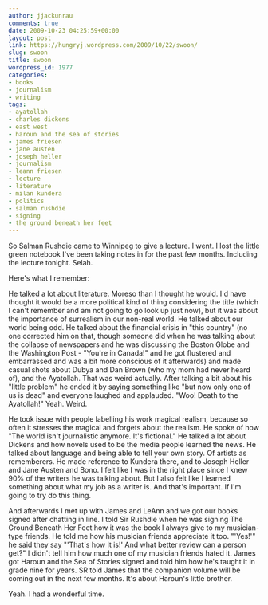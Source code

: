 ```yaml
---
author: jjackunrau
comments: true
date: 2009-10-23 04:25:59+00:00
layout: post
link: https://hungryj.wordpress.com/2009/10/22/swoon/
slug: swoon
title: swoon
wordpress_id: 1977
categories:
- books
- journalism
- writing
tags:
- ayatollah
- charles dickens
- east west
- haroun and the sea of stories
- james friesen
- jane austen
- joseph heller
- journalism
- leann friesen
- lecture
- literature
- milan kundera
- politics
- salman rushdie
- signing
- the ground beneath her feet
---
```


So Salman Rushdie came to Winnipeg to give a lecture. I went. I lost the little green notebook I've been taking notes in for the past few months. Including the lecture tonight. Selah.

Here's what I remember:

He talked a lot about literature. Moreso than I thought he would. I'd have thought it would be a more political kind of thing considering the title (which I can't remember and am not going to go look up just now), but it was about the importance of surrealism in our non-real world. He talked about our world being odd. He talked about the financial crisis in "this country" (no one corrected him on that, though someone did when he was talking about the collapse of newspapers and he was discussing the Boston Globe and the Washington Post - "You're in Canada!" and he got flustered and embarrassed and was a bit more conscious of it afterwards) and made casual shots about Dubya and Dan Brown (who my mom had never heard of), and the Ayatollah. That was weird actually. After talking a bit about his "little problem" he ended it by saying something like "but now only one of us is dead" and everyone laughed and applauded. "Woo! Death to the Ayatollah!" Yeah. Weird.

He took issue with people labelling his work magical realism, because so often it stresses the magical and forgets about the realism. He spoke of how "The world isn't journalistic anymore. It's fictional." He talked a lot about Dickens and how novels used to be the media people learned the news. He talked about language and being able to tell your own story. Of artists as rememberers. He made reference to Kundera there, and to Joseph Heller and Jane Austen and Bono. I felt like I was in the right place since I knew 90% of the writers he was talking about. But I also felt like I learned something about what my job as a writer is. And that's important. If I'm going to try do this thing.

And afterwards I met up with James and LeAnn and we got our books signed after chatting in line. I told Sir Rushdie when he was signing The Ground Beneath Her Feet how it was the book I always give to my musician-type friends. He told me how his musician friends appreciate it too. "'Yes!'" he said they say "'That's how it is!' And what better review can a person get?" I didn't tell him how much one of my musician friends hated it. James got Haroun and the Sea of Stories signed and told him how he's taught it in grade nine for years. SR told James that the companion volume will be coming out in the next few months. It's about Haroun's little brother.

Yeah. I had a wonderful time.
